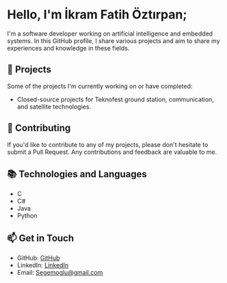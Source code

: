 # Hello, I'm İkram Fatih Öztırpan;

I'm a software developer working on artificial intelligence and embedded systems. In this GitHub profile, I share various projects and aim to share my experiences and knowledge in these fields.

## 🚀 Projects

Some of the projects I'm currently working on or have completed:

- Closed-source projects for Teknofest ground station, communication, and satellite technologies.

## 🤝 Contributing

If you'd like to contribute to any of my projects, please don't hesitate to submit a Pull Request. Any contributions and feedback are valuable to me.

## 📚 Technologies and Languages

- C
- C#
- Java
- Python

## 📫 Get in Touch

- GitHub: [GitHub](https://github.com/segemoglu)
- LinkedIn: [LinkedIn](www.linkedin.com/in/ikram-fatih-öztırpan-671233260)
- Email: Segemoglu@gmail.com
